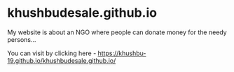 # khushbudesale.github.io
My website is about an NGO where people can donate money for the needy persons...



You can visit by clicking here - https://khushbu-19.github.io/khushbudesale.github.io/
